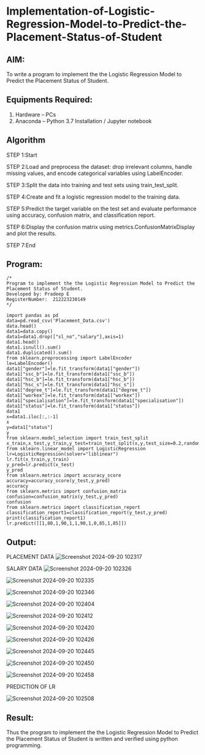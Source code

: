 # Implementation-of-Logistic-Regression-Model-to-Predict-the-Placement-Status-of-Student

## AIM:
To write a program to implement the the Logistic Regression Model to Predict the Placement Status of Student.

## Equipments Required:
1. Hardware – PCs
2. Anaconda – Python 3.7 Installation / Jupyter notebook

## Algorithm
STEP 1:Start

STEP 2:Load and preprocess the dataset: drop irrelevant columns, handle missing values, and encode categorical variables using LabelEncoder.

STEP 3:Split the data into training and test sets using train_test_split.

STEP 4:Create and fit a logistic regression model to the training data.

STEP 5:Predict the target variable on the test set and evaluate performance using accuracy, confusion matrix, and classification report.

STEP 6:Display the confusion matrix using metrics.ConfusionMatrixDisplay and plot the results.

STEP 7:End

## Program:
```
/*
Program to implement the the Logistic Regression Model to Predict the Placement Status of Student.
Developed by: Pradeep E
RegisterNumber:  212223230149
*/

import pandas as pd
data=pd.read_csv('Placement_Data.csv')
data.head()
data1=data.copy()
data1=data1.drop(["sl_no","salary"],axis=1)
data1.head()
data1.isnull().sum()
data1.duplicated().sum()
from sklearn.preprocessing import LabelEncoder
le=LabelEncoder()
data1["gender"]=le.fit_transform(data1["gender"])
data1["ssc_b"]=le.fit_transform(data1["ssc_b"])
data1["hsc_b"]=le.fit_transform(data1["hsc_b"])
data1["hsc_s"]=le.fit_transform(data1["hsc_s"])
data1["degree_t"]=le.fit_transform(data1["degree_t"])
data1["workex"]=le.fit_transform(data1["workex"])
data1["specialisation"]=le.fit_transform(data1["specialisation"])
data1["status"]=le.fit_transform(data1["status"])
data1
x=data1.iloc[:,:-1]
x
y=data1["status"]
y
from sklearn.model_selection import train_test_split
x_train,x_test,y_train,y_test=train_test_split(x,y,test_size=0.2,random_state=0)
from sklearn.linear_model import LogisticRegression
lr=LogisticRegression(solver="liblinear")
lr.fit(x_train,y_train)
y_pred=lr.predict(x_test)
y_pred
from sklearn.metrics import accuracy_score
accuracy=accuracy_score(y_test,y_pred)
accuracy
from sklearn.metrics import confusion_matrix
confusion=confusion_matrix(y_test,y_pred)
confusion
from sklearn.metrics import classification_report
classification_report1=classification_report(y_test,y_pred)
print(classification_report1)
lr.predict([[1,80,1,90,1,1,90,1,0,85,1,85]])
```

## Output:
PLACEMENT DATA
![Screenshot 2024-09-20 102317](https://github.com/user-attachments/assets/8f6ba3f0-6f90-4620-971a-7c3bc07f7442)

SALARY DATA
![Screenshot 2024-09-20 102326](https://github.com/user-attachments/assets/60fd4ee6-cfa8-4a95-80b3-dd7d7c6171bd)

![Screenshot 2024-09-20 102335](https://github.com/user-attachments/assets/271f38ff-07d3-4548-b0f9-249937e66cf5)

![Screenshot 2024-09-20 102346](https://github.com/user-attachments/assets/ec1f8ff2-7f32-4bec-9dc7-af1959c5bb6d)

![Screenshot 2024-09-20 102404](https://github.com/user-attachments/assets/430108aa-1ca4-49f5-8ac5-3e4a82768167)

![Screenshot 2024-09-20 102412](https://github.com/user-attachments/assets/dcab0ab8-df9f-440b-a0a0-c875e2e3fbac)

![Screenshot 2024-09-20 102420](https://github.com/user-attachments/assets/48e6e5fd-6693-4ac3-960b-31faf495b85b)

![Screenshot 2024-09-20 102426](https://github.com/user-attachments/assets/43454d0b-6897-4ef4-bfbd-183b41da8132)

![Screenshot 2024-09-20 102445](https://github.com/user-attachments/assets/2dffe670-12da-4012-b310-6b0ff5103a11)

![Screenshot 2024-09-20 102450](https://github.com/user-attachments/assets/622dc472-f4fb-44d2-a695-43a7675b5b70)

![Screenshot 2024-09-20 102458](https://github.com/user-attachments/assets/854ecd21-7ab0-41df-91e5-ce1e382364da)

PREDICTION OF LR

![Screenshot 2024-09-20 102508](https://github.com/user-attachments/assets/edd3060d-7fb8-4acc-9a30-5d769cf27dca)


## Result:
Thus the program to implement the the Logistic Regression Model to Predict the Placement Status of Student is written and verified using python programming.
